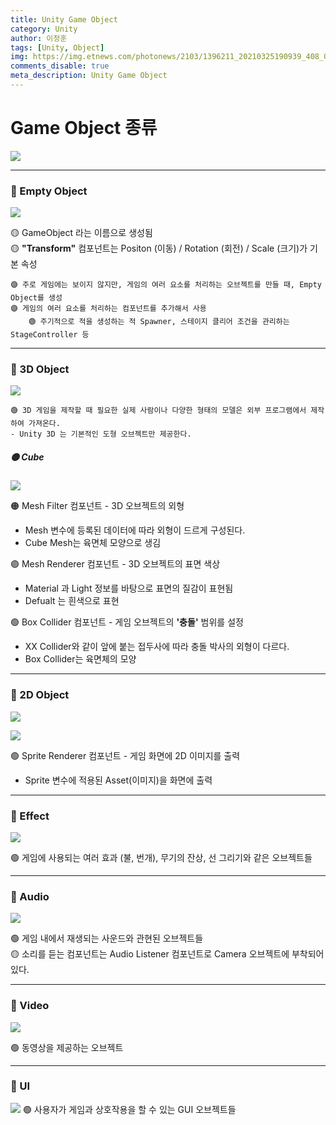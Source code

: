 ```yaml
---
title: Unity Game Object
category: Unity
author: 이정훈
tags: [Unity, Object]
img: https://img.etnews.com/photonews/2103/1396211_20210325190939_408_0012.jpg
comments_disable: true
meta_description: Unity Game Object
---
```


# Game Object 종류

![](https://i.imgur.com/vVYLVTe.png)
***


### 🔴 Empty Object

![](https://i.imgur.com/TcFKiHM.png)

🟡 GameObject 라는 이름으로 생성됨  
🟡 **"Transform"** 컴포넌트는 Positon (이동) / Rotation (회전) / Scale (크기)가 기본 속성

	🟣 주로 게임에는 보이지 않지만, 게임의 여러 요소를 처리하는 오브젝트를 만들 때, Empty Object를 생성
	🟣 게임의 여러 요소를 처리하는 컴포넌트를 추가해서 사용
		🟢 주기적으로 적을 생성하는 적 Spawner, 스테이지 클리어 조건을 관리하는 StageController 등


***


### 🔴 3D Object

![](https://i.imgur.com/XvFcsUg.png)

	🟢 3D 게임을 제작할 때 필요한 실제 사람이나 다양한 형태의 모델은 외부 프로그램에서 제작하여 가져온다.
	- Unity 3D 는 기본적인 도형 오브젝트만 제공한다.

##### 🟡 Cube

![](https://i.imgur.com/rkSBCXT.png)

🟠 Mesh Filter 컴포넌트 - 3D 오브젝트의 외형
- Mesh 변수에 등록된 데이터에 따라 외형이 드르게 구성된다.
- Cube Mesh는 육면체 모양으로 생김

🟣 Mesh Renderer 컴포넌트 - 3D 오브젝트의 표면 색상
- Material 과 Light 정보를 바탕으로 표면의 질감이 표현됨
- Defualt 는 흰색으로 표현

🟢 Box Collider 컴포넌트 - 게임 오브젝트의 **'충돌'** 범위를 설정
- XX Collider와 같이 앞에 붙는 접두사에 따라 충돌 박사의 외형이 다르다.
- Box Collider는 육면체의 모양


***


### 🔴 2D Object

![](https://i.imgur.com/PQnKS4p.png)


![](https://i.imgur.com/rdlKX6k.png)

🟢 Sprite Renderer 컴포넌트 - 게임 화면에 2D 이미지를 출력
- Sprite 변수에 적용된 Asset(이미지)을 화면에 출력

***


### 🔴 Effect

![](https://i.imgur.com/xnjDj1f.png)

🟢 게임에 사용되는 여러 효과 (불, 번개), 무기의 잔상, 선 그리기와 같은 오브젝트들

***


### 🔴 Audio

![](https://i.imgur.com/NaDOZAS.png)

🟢 게임 내에서 재생되는 사운드와 관현된 오브젝트들  
 🟡 소리를 듣는 컴포넌트는 Audio Listener 컴포넌트로 Camera 오브젝트에 부착되어 있다.

***


### 🔴 Video

![](https://i.imgur.com/xMTDjJb.png)

🟢 동영상을 제공하는 오브젝트


***


### 🔴 UI

![](https://i.imgur.com/xirBqBd.png)
	🟢 사용자가 게임과 상호작용을 할 수 있는 GUI 오브젝트들